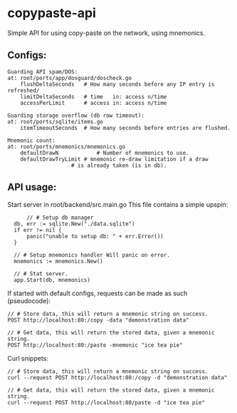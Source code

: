# copypaste-api
Simple API for using copy-paste on the network, using mnemonics.

## Configs:
	
	Guarding API spam/DOS:
	at: root/ports/app/dosguard/doscheck.go
		flushDeltaSeconds 	# How many seconds before any IP entry is refreshed/
		limitDeltaSeconds	# time   in: access n/time
		accessPerLimit	  	# access in: access n/time

	Guarding storage overflow (db row timeout):
	at: root/ports/sqlite/items.go
		itemTimeoutSeconds 	# How many seconds before entries are flushed.
		
	Mnemonic count:
	at: root/ports/mnemonics/mnemonics.go
		defaultDrawN	    	# Number of mnemonics to use. 
		defaultDrawTryLimit	# mnemonic re-draw limitation if a draw
				        # is already taken (is in db).

## API usage:
Start server in root/backend/src.main.go
This file contains a simple upspin:

    	  // # Setup db manager
	  db, err := sqlite.New("./data.sqlite")
	  if err != nil {
		  panic("unable to setup db: " + err.Error())
	  }

	  // # Setup mnemonics handler Will panic on error.
	  mnemonics := mnemonics.New()

	  // # Stat server.
	  app.Start(db, mnemonics)
    
If started with default configs, requests can be made as such (pseudocode):
    
    // # Store data, this will return a mnemonic string on success.
    POST http://localhost:80:/copy -data "demonstration data"
    
    // # Get data, this will return the stored data, given a mnemonic string.
    POST http://localhost:80:/paste -mnemonic "ice tea pie"
    

Curl snippets:

    // # Store data, this will return a mnemonic string on success.
    curl --request POST http://localhost:80:/copy -d "demonstration data"
    
    // # Get data, this will return the stored data, given a mnemonic string.
    curl --request POST http://localhost:80/paste -d "ice tea pie"
    
